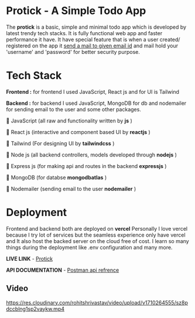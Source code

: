 # Protick - A Simple Todo App
The __protick__ is a basic, simple and minimal todo app which is developed by latest trendy tech stacks. It is fully functional web app and faster performance it have. It have special feature that is when a user created/ registered on the app it <ins>send a mail to given email id</ins> and mail hold your 'username' and 'password' for better security purpose.



# Tech Stack

__Frontend :__ for frontend I used JavaScript, React js and for UI is Tailwind

__Backend :__ for backend I used JavaScript, MongoDB for db and nodemailer for sending email to the user and some other packages.


🔹 JavaScript (all raw and functionality written by __js__ )

🔹 React js (interactive and component based UI by __reactjs__ )

🔹 Tailwind (For designing UI by __tailwindcss__ )

🔹 Node js (all backend controllers, models developed through __nodejs__ )

🔹 Express js (for making api and routes in the backend __expressjs__ )

🔹 MongoDB (for databse __mongodbatlas__ )

🔹 Nodemailer (sending email to the user __nodemailer__ )


# Deployment 
Frontend and backend both are deployed on **vercel**
Personally I love vercel because I try lot of services but the seamless experience only have vercel and It also host the backed server on the cloud free of cost. I learn so many things during the deployment like .env configuration and many more.

**LIVE LINK** - [Protick](https://protick.vercel.app/)

**API DOCUMENTATION** - [Postman api refrence](https://documenter.getpostman.com/view/23529693/2sA2r3a6XG)


## Video

https://res.cloudinary.com/rohitshrivastav/video/upload/v1710264555/sz8pdccblng1sp2vaykw.mp4
